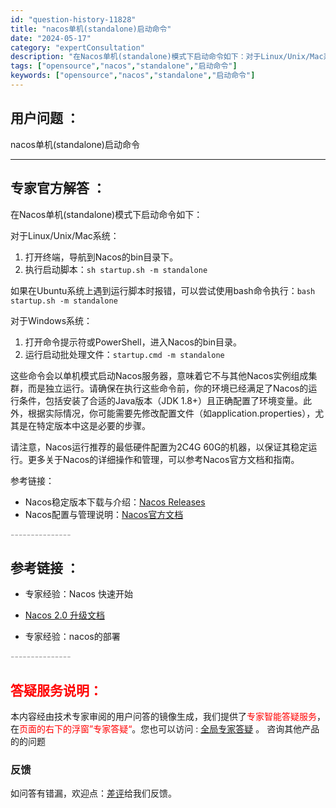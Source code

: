 ```yaml
---
id: "question-history-11828"
title: "nacos单机(standalone)启动命令"
date: "2024-05-17"
category: "expertConsultation"
description: "在Nacos单机(standalone)模式下启动命令如下：对于Linux/Unix/Mac系统：1. 打开终端，导航到Nacos的bin目录下。2. 执行启动脚本：`sh startup.sh -m standalone`如果在Ubuntu系统上遇到运行脚本时报错，可以尝试使用bash命令执行：`"
tags: ["opensource","nacos","standalone","启动命令"]
keywords: ["opensource","nacos","standalone","启动命令"]
---
```


## 用户问题 ： 
 nacos单机(standalone)启动命令  

---------------
## 专家官方解答 ：

在Nacos单机(standalone)模式下启动命令如下：

对于Linux/Unix/Mac系统：
1. 打开终端，导航到Nacos的bin目录下。
2. 执行启动脚本：`sh startup.sh -m standalone`

如果在Ubuntu系统上遇到运行脚本时报错，可以尝试使用bash命令执行：`bash startup.sh -m standalone`

对于Windows系统：
1. 打开命令提示符或PowerShell，进入Nacos的bin目录。
2. 运行启动批处理文件：`startup.cmd -m standalone`

这些命令会以单机模式启动Nacos服务器，意味着它不与其他Nacos实例组成集群，而是独立运行。请确保在执行这些命令前，你的环境已经满足了Nacos的运行条件，包括安装了合适的Java版本（JDK 1.8+）且正确配置了环境变量。此外，根据实际情况，你可能需要先修改配置文件（如application.properties），尤其是在特定版本中这是必要的步骤。

请注意，Nacos运行推荐的最低硬件配置为2C4G 60G的机器，以保证其稳定运行。更多关于Nacos的详细操作和管理，可以参考Nacos官方文档和指南。

参考链接：
- Nacos稳定版本下载与介绍：[Nacos Releases](https://github.com/alibaba/nacos/releases)
- Nacos配置与管理说明：[Nacos官方文档](https://nacos.io/zh-cn/docs/quick-start.html)


<font color="#949494">---------------</font> 


## 参考链接 ：

* 专家经验：Nacos 快速开始 
 
 * [Nacos 2.0 升级文档](https://nacos.io/docs/latest/upgrading/200-upgrading)
 
 * 专家经验：nacos的部署 


 <font color="#949494">---------------</font> 
 


## <font color="#FF0000">答疑服务说明：</font> 

本内容经由技术专家审阅的用户问答的镜像生成，我们提供了<font color="#FF0000">专家智能答疑服务</font>，在<font color="#FF0000">页面的右下的浮窗”专家答疑“</font>。您也可以访问 : [全局专家答疑](https://answer.opensource.alibaba.com/docs/intro) 。 咨询其他产品的的问题

### 反馈
如问答有错漏，欢迎点：[差评](https://ai.nacos.io/user/feedbackByEnhancerGradePOJOID?enhancerGradePOJOId=13815)给我们反馈。
